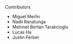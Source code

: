 Contributors
- Miguel Merlin
- Nadil Ranatunga
- Mehmet Bertan Tarakcioglu
- Lucas Ha
- Justin Ferber